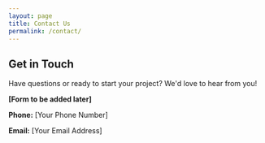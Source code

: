 ```yaml
---
layout: page
title: Contact Us
permalink: /contact/
---
```


## Get in Touch

Have questions or ready to start your project? We'd love to hear from you!

**[Form to be added later]**

**Phone:** \[Your Phone Number]

**Email:** \[Your Email Address]